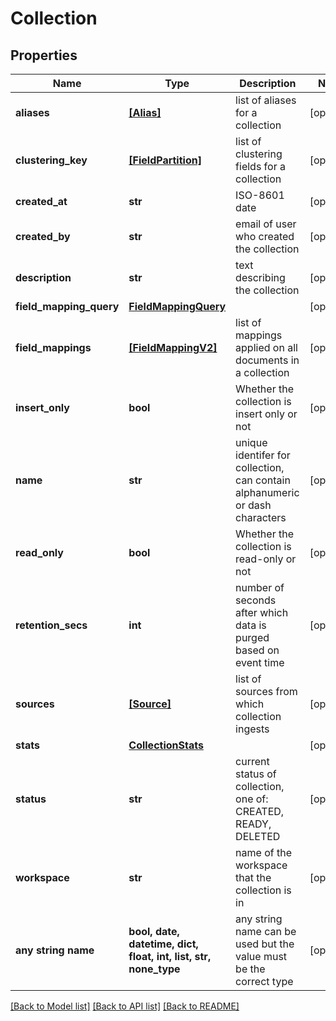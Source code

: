 # Collection


## Properties
Name | Type | Description | Notes
------------ | ------------- | ------------- | -------------
**aliases** | [**[Alias]**](Alias.md) | list of aliases for a collection | [optional] 
**clustering_key** | [**[FieldPartition]**](FieldPartition.md) | list of clustering fields for a collection | [optional] 
**created_at** | **str** | ISO-8601 date | [optional] 
**created_by** | **str** | email of user who created the collection | [optional] 
**description** | **str** | text describing the collection | [optional] 
**field_mapping_query** | [**FieldMappingQuery**](FieldMappingQuery.md) |  | [optional] 
**field_mappings** | [**[FieldMappingV2]**](FieldMappingV2.md) | list of mappings applied on all documents in a collection | [optional] 
**insert_only** | **bool** | Whether the collection is insert only or not | [optional] 
**name** | **str** | unique identifer for collection, can contain alphanumeric or dash characters | [optional] 
**read_only** | **bool** | Whether the collection is read-only or not | [optional] 
**retention_secs** | **int** | number of seconds after which data is purged based on event time | [optional] 
**sources** | [**[Source]**](Source.md) | list of sources from which collection ingests | [optional] 
**stats** | [**CollectionStats**](CollectionStats.md) |  | [optional] 
**status** | **str** | current status of collection, one of: CREATED, READY, DELETED | [optional] 
**workspace** | **str** | name of the workspace that the collection is in | [optional] 
**any string name** | **bool, date, datetime, dict, float, int, list, str, none_type** | any string name can be used but the value must be the correct type | [optional]

[[Back to Model list]](../README.md#documentation-for-models) [[Back to API list]](../README.md#documentation-for-api-endpoints) [[Back to README]](../README.md)


